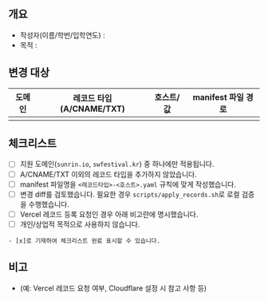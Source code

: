 ## 개요
- 작성자(이름/학번/입학연도) : 
- 목적 : 

## 변경 대상
| 도메인 | 레코드 타입 (A/CNAME/TXT) | 호스트/값 | manifest 파일 경로 |
|--------|--------------------------|-----------|--------------------|
|        |                          |           |                    |

## 체크리스트
- [ ] 지원 도메인(`sunrin.io`, `swfestival.kr`) 중 하나에만 적용됩니다.
- [ ] A/CNAME/TXT 이외의 레코드 타입을 추가하지 않았습니다.
- [ ] manifest 파일명을 `<레코드타입>-<호스트>.yaml` 규칙에 맞게 작성했습니다.
- [ ] 변경 diff를 검토했습니다. 필요한 경우 `scripts/apply_records.sh`로 로컬 검증을 수행했습니다.
- [ ] Vercel 레코드 등록 요청인 경우 아래 비고란에 명시했습니다.
- [ ] 개인/상업적 목적으로 사용하지 않습니다.
```
- [x]로 기재하여 체크리스트 완료 표시할 수 있습니다.
```

## 비고
- (예: Vercel 레코드 요청 여부, Cloudflare 설정 시 참고 사항 등)
